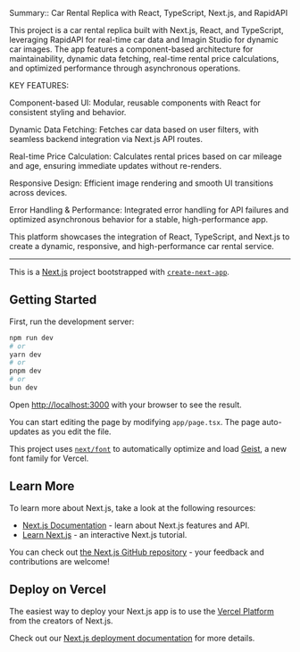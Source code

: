 Summary::
Car Rental Replica with React, TypeScript, Next.js, and RapidAPI

This project is a car rental replica built with Next.js, React, and TypeScript, leveraging RapidAPI for real-time car data and Imagin Studio for dynamic car images. The app features a component-based architecture for maintainability, dynamic data fetching, real-time rental price calculations, and optimized performance through asynchronous operations.

KEY FEATURES:

Component-based UI: Modular, reusable components with React for consistent styling and behavior.

Dynamic Data Fetching: Fetches car data based on user filters, with seamless backend integration via Next.js API routes.

Real-time Price Calculation: Calculates rental prices based on car mileage and age, ensuring immediate updates without re-renders.

Responsive Design: Efficient image rendering and smooth UI transitions across devices.

Error Handling & Performance: Integrated error handling for API failures and optimized asynchronous behavior for a stable, high-performance app.

This platform showcases the integration of React, TypeScript, and Next.js to create a dynamic, responsive, and high-performance car rental service.


---


This is a [Next.js](https://nextjs.org) project bootstrapped with [`create-next-app`](https://nextjs.org/docs/app/api-reference/cli/create-next-app).

## Getting Started

First, run the development server:

```bash
npm run dev
# or
yarn dev
# or
pnpm dev
# or
bun dev
```

Open [http://localhost:3000](http://localhost:3000) with your browser to see the result.

You can start editing the page by modifying `app/page.tsx`. The page auto-updates as you edit the file.

This project uses [`next/font`](https://nextjs.org/docs/app/building-your-application/optimizing/fonts) to automatically optimize and load [Geist](https://vercel.com/font), a new font family for Vercel.

## Learn More

To learn more about Next.js, take a look at the following resources:

- [Next.js Documentation](https://nextjs.org/docs) - learn about Next.js features and API.
- [Learn Next.js](https://nextjs.org/learn) - an interactive Next.js tutorial.

You can check out [the Next.js GitHub repository](https://github.com/vercel/next.js) - your feedback and contributions are welcome!

## Deploy on Vercel

The easiest way to deploy your Next.js app is to use the [Vercel Platform](https://vercel.com/new?utm_medium=default-template&filter=next.js&utm_source=create-next-app&utm_campaign=create-next-app-readme) from the creators of Next.js.

Check out our [Next.js deployment documentation](https://nextjs.org/docs/app/building-your-application/deploying) for more details.
